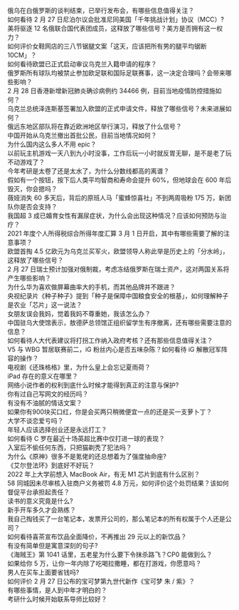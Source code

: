 俄乌在白俄罗斯的谈判结束，已举行发布会，有哪些信息值得关注？  
如何看待 2 月 27 日尼泊尔议会批准尼同美国「千年挑战计划」协议（MCC）?  
美将驱逐 12 名俄联合国代表团成员，这释放了哪些信号？美方是否拥有这一权力？  
如何评价女鞋网店的三八节锯腿文案「这天，应该把所有男的腿平均锯断 10CM」？  
如何看待欧盟已正式启动审议乌克兰入籍申请的程序？  
俄罗斯所有球队均被禁止参加欧足联和国际足联赛事，这一决定合理吗？会带来哪些影响？  
2 月 28 日香港新增新冠肺炎确诊病例约 34466 例，目前当地疫情防控措施如何？  
乌克兰总统泽连斯基签署加入欧盟的正式申请文件，释放了哪些信号？未来进展如何？  
俄远东地区部队将在靠近欧洲地区举行演习，释放了什么信号？  
中国开始从乌克兰撤出首批公民，目前当地情况如何？  
为什么国内这么多人不用 epic？  
以前玩主机游戏一天八到九小时没事，工作后玩一小时就反胃无聊，是不是老了玩不动游戏了？  
今年考研是太卷了还是太水了，为什么分数线都高的离谱？  
假如有一个按钮，按下后人类平均智商和寿命会提升 60%，但地球会在 600 年后毁灭，你会摁吗？  
薇娅消失 60 多天后，背后的原班人马「蜜蜂惊喜社」不到两周吸粉 175 万，新团队你是否会支持？  
我国超 3 成已婚育女性有漏尿症状，为什么会出现这种情况？应该如何预防与治疗？  
2021 年度个人所得税综合所得年度汇算 3 月 1 日开启，其中有哪些需要了解的注意事项？  
欧盟首掏 4.5 亿欧元为乌克兰买军火，欧盟领导人称此举是历史上的「分水岭」，这释放了哪些信号？  
2 月 27 日瑞士预计加强对俄制裁，考虑冻结俄罗斯在瑞士资产，这对两国关系将产生哪些影响？  
为什么华为喜欢做屏幕曲率大的手机，而其他品牌并不跟进？  
央视纪录片《种子种子》提到「种子是保障中国粮食安全的根基」，如何理解种子是农业「芯片」这一说法？  
女朋友误会我妈，觉着我妈不尊重她，我该怎么办？  
中国驻乌大使馆表示，敖德萨总领馆正组织留学生有序撤离，还有哪些需要注意的信息？  
如何看待人大代表建议将打拐工作纳入政府考核？还有那些信息值得关注？  
V5 与 WBG 暂居联赛前二，iG 粉丝内心是否五味杂陈？如何看待 iG 解散冠军阵容的操作？  
电视剧《还珠格格》里，为什么皇上会忘记夏雨荷？  
iPad 存在的意义在哪里？  
网络小说作者的权利到底什么时候才能得到真正的注意与保护?  
你有过自己写网文的经历吗？  
有没有不油腻的情话文案？  
如果你有900块买口红，你是会买两只稍微便宜一点的还是买一支萝卜丁？  
大学不谈恋爱亏吗？  
年轻人应该选择创业还是永远打工？  
如何看待 C 罗在最近十场英超比赛中仅打进一球的表现？  
入室后不偷任何东西，只把猫剃秃了犯法吗？  
为什么《原神》很多不是氪佬的还总想着为了强度抽命座?  
《艾尔登法环》到底好不好玩？  
2022 年上大学前想入 MacBook Air，有无 M1 芯片到底有什么区别？  
58 同城因未尽审核入驻商户义务被罚 4.8 万元，如何评价这个处罚结果？该如何督促平台承担起责任？  
读书的意义究竟是什么?  
新手开车多久才会熟练？  
我自己掏钱买了一台笔记本，发票开公司的，那么笔记本的所有权属于个人还是公司？  
如何看待喜茶宣布饮品全面降价，不再推出 29 元以上的新饮品？  
有没有简单但是寓意深刻的句子?  
《海贼王》第 1041 话里，五老星为什么要下令抹杀路飞？CP0 能做到么？  
如果给你 5 万，让你一年内除了吃喝拉撒睡，都在打游戏，你愿意吗？  
男人在买车上面要省钱吗?  
如何评价 2 月 27 日公布的宝可梦第九世代新作《宝可梦 朱 / 紫》？  
有哪些事情，是人到中年才明白的？  
考研什么时候开始联系导师比较好？  

